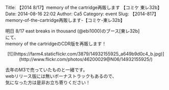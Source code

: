Title: 【2014 8/17】memory of the cartridge再販します 【コミケ 東レ32b】
Date: 2014-08-16 22:02
Author: Ca5
Category: event
Slug: 【2014-817】memory-of-the-cartridge再販します-【コミケ-東レ32b】

明日 8/17 east breaks in thousand (@ebi1000)のブース[東レ32b]  
にて、  
memory of the cartridgeのCDR版を再販します！

<p>
<center>
[![](https://farm4.staticflickr.com/3879/14932155925_a649b9d0c4_b.jpg)](http://www.flickr.com/photos/46200029@N06/14932155925/)

</center>
  
去年のM3で売っていたものと一緒です。  
webリリース版には無いボーナストラックもあるので、  
気になった方は是非お立ち寄りください！

</p>

